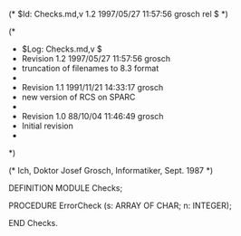(* $Id: Checks.md,v 1.2 1997/05/27 11:57:56 grosch rel $ *)

(*
 * $Log: Checks.md,v $
 * Revision 1.2  1997/05/27 11:57:56  grosch
 * truncation of filenames to 8.3 format
 *
 * Revision 1.1  1991/11/21 14:33:17  grosch
 * new version of RCS on SPARC
 *
 * Revision 1.0  88/10/04  11:46:49  grosch
 * Initial revision
 * 
 *)

(* Ich, Doktor Josef Grosch, Informatiker, Sept. 1987 *)

DEFINITION MODULE Checks;

PROCEDURE ErrorCheck (s: ARRAY OF CHAR; n: INTEGER);

END Checks.

